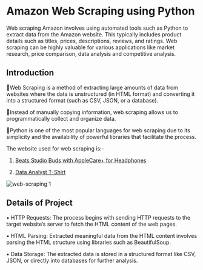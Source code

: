 # Amazon Web Scraping using Python
Web scraping Amazon involves using automated tools such as Python to extract data from the Amazon website. This typically includes product details such as titles, prices, descriptions, reviews, and ratings. Web scraping can be highly valuable for various applications like market research, price comparison, data analysis and competitive analysis.

## Introduction

🔸Web Scraping is a method of extracting large amounts of data from websites where the data is unstructured (in HTML format) and converting it into a structured format (such as CSV, JSON, or a database).

🔸Instead of manually copying information, web scraping allows us to programmatically collect and organize data. 

🔸Python is one of the most popular languages for web scraping due to its simplicity and the availability of powerful libraries that facilitate the process.

The website used for web scraping is:- 
1. [Beats Studio Buds with AppleCare+ for Headphones](https://www.amazon.com/Beats-Studio-Buds-Cancelling-Earbuds-AppleCare/dp/B0BH7QTZGN?ref_=Oct_DLandingS_D_35f80eae_1)

2. [Data Analyst T-Shirt](https://www.amazon.com/Funny-Data-Systems-Business-Analyst/dp/B07FNW9FGJ)

![web-scraping 1](https://github.com/shraddhasangave99/Amazon_Web_Scraping/assets/153710836/a20f778b-6849-409c-aeaf-94d3db4ec443)

## Details of Project

▪️ HTTP Requests: The process begins with sending HTTP requests to the target website’s server to fetch the HTML content of the web pages.

▪️ HTML Parsing: Extracted meaningful data from the HTML content involves parsing the HTML structure using libraries such as BeautifulSoup.

▪️ Data Storage: The extracted data is stored in a structured format like CSV, JSON, or directly into databases for further analysis.


